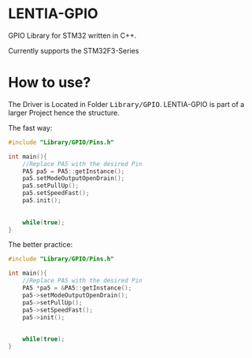# LENTIA-GPIO
GPIO Library for STM32 written in C++.

Currently supports the STM32F3-Series



# How to use?

The Driver is Located in Folder <kbd>Library/GPIO</kbd>. LENTIA-GPIO is part of a larger Project hence the structure.

The fast way:

```cpp
#include "Library/GPIO/Pins.h"

int main(){
    //Replace PA5 with the desired Pin
    PA5 pa5 = PA5::getInstance();
	pa5.setModeOutputOpenDrain();
	pa5.setPullUp();
	pa5.setSpeedFast();
	pa5.init();
    
    
    while(true);
}
```

The better practice:

```cpp
#include "Library/GPIO/Pins.h"

int main(){
    //Replace PA5 with the desired Pin
    PA5 *pa5 = &PA5::getInstance();
	pa5->setModeOutputOpenDrain();
	pa5->setPullUp();
	pa5->setSpeedFast();
	pa5->init();
 
    
    while(true);
}
```

